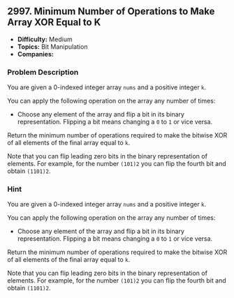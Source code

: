 ## 2997. Minimum Number of Operations to Make Array XOR Equal to K

- **Difficulty:** Medium
- **Topics:** Bit Manipulation
- **Companies:** 

### Problem Description

You are given a 0-indexed integer array `nums` and a positive integer `k`.

You can apply the following operation on the array any number of times:

- Choose any element of the array and flip a bit in its binary representation. Flipping a bit means changing a `0` to `1` or vice versa.

Return the minimum number of operations required to make the bitwise XOR of all elements of the final array equal to `k`.

Note that you can flip leading zero bits in the binary representation of elements. For example, for the number `(101)2` you can flip the fourth bit and obtain `(1101)2`.

### Hint

You are given a 0-indexed integer array `nums` and a positive integer `k`.

You can apply the following operation on the array any number of times:

- Choose any element of the array and flip a bit in its binary representation. Flipping a bit means changing a `0` to `1` or vice versa.

Return the minimum number of operations required to make the bitwise XOR of all elements of the final array equal to `k`.

Note that you can flip leading zero bits in the binary representation of elements. For example, for the number `(101)2` you can flip the fourth bit and obtain `(1101)2`.
